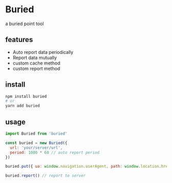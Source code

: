 # Buried

a buried point tool

## features

* Auto report data periodically
* Report data mutually
* custom cache method
* custom report method

## install

```bash
npm install buried
# or
yarn add buried
```

## usage

```javascript
import Buried from 'buried'

const buried = new Buried({
  url: 'your/server/url',
  period: 1000 * 60 // auto report period
})

buried.put({ ua: window.navigation.userAgent, path: window.location.href }) // add data to store

buried.report() // report to server
```
